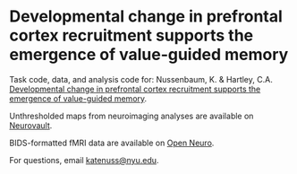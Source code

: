 # Developmental change in prefrontal cortex recruitment supports the emergence of value-guided memory

Task code, data, and analysis code for: Nussenbaum, K. & Hartley, C.A. [Developmental change in prefrontal cortex recruitment supports the emergence of value-guided memory](https://www.biorxiv.org/content/10.1101/2021.02.13.431073v2). 

Unthresholded maps from neuroimaging analyses are available on [Neurovault](https://neurovault.org/collections/BUMNZQXA/).

BIDS-formatted fMRI data are available on [Open Neuro](https://openneuro.org/datasets/ds003499).

For questions, email katenuss@nyu.edu.